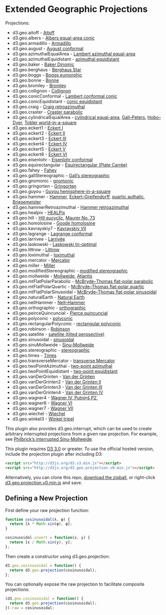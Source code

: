 # Extended Geographic Projections

Projections:

* d3.geo.aitoff - [Aitoff](http://bl.ocks.org/mbostock/3682698)
* d3.geo.albers - [Albers equal-area conic](http://bl.ocks.org/mbostock/3734308)
* d3.geo.armadillo - [Armadillo](http://bl.ocks.org/mbostock/4463127)
* d3.geo.august - [August conformal](http://bl.ocks.org/mbostock/3797581)
* d3.geo.azimuthalEqualArea - [Lambert azimuthal equal-area](http://bl.ocks.org/mbostock/3757101)
* d3.geo.azimuthalEquidistant - [azimuthal equidistant](http://bl.ocks.org/mbostock/3757110)
* d3.geo.baker - [Baker Dinomic](http://bl.ocks.org/mbostock/4476279)
* d3.geo.berghaus - [Berghaus Star](http://bl.ocks.org/mbostock/4463049)
* d3.geo.boggs - [Boggs eumorphic](http://bl.ocks.org/mbostock/4481220)
* d3.geo.bonne - [Bonne](http://bl.ocks.org/mbostock/3734313)
* d3.geo.bromley - [Bromley](http://bl.ocks.org/mbostock/4487695)
* d3.geo.collignon - [Collignon](http://bl.ocks.org/mbostock/3734316)
* d3.geo.conicConformal - [Lambert conformal conic](http://bl.ocks.org/mbostock/3734321)
* d3.geo.conicEquidistant - [conic equidistant](http://bl.ocks.org/mbostock/3734317)
* d3.geo.craig - [Craig retroazimuthal](http://bl.ocks.org/mbostock/4459466)
* d3.geo.craster - [Craster parabolic](http://bl.ocks.org/mbostock/4465118)
* d3.geo.cylindricalEqualArea - [cylindrical equal-area](http://bl.ocks.org/mbostock/3712408), [Gall–Peters](http://bl.ocks.org/mbostock/3946824), [Hobo–Dyer](http://bl.ocks.org/mbostock/4476487), [Tobler world-in-a-square](http://bl.ocks.org/mbostock/4476496)
* d3.geo.eckert1 - [Eckert I](http://bl.ocks.org/mbostock/3734322)
* d3.geo.eckert2 - [Eckert II](http://bl.ocks.org/mbostock/3734324)
* d3.geo.eckert3 - [Eckert III](http://bl.ocks.org/mbostock/3734325)
* d3.geo.eckert4 - [Eckert IV](http://bl.ocks.org/mbostock/3734327)
* d3.geo.eckert5 - [Eckert V](http://bl.ocks.org/mbostock/3734328)
* d3.geo.eckert6 - [Eckert VI](http://bl.ocks.org/mbostock/3734329)
* d3.geo.eisenlohr - [Eisenlohr conformal](http://bl.ocks.org/mbostock/3797585)
* d3.geo.equirectangular - [Equirectangular (Plate Carrée)](http://bl.ocks.org/mbostock/3757119)
* d3.geo.fahey - [Fahey](http://bl.ocks.org/mbostock/4731228)
* d3.geo.gallStereographic - [Gall’s stereographic](http://bl.ocks.org/mbostock/5234763)
* d3.geo.gnomonic - [gnomonic](http://bl.ocks.org/mbostock/3757349)
* d3.geo.gringorten - [Gringorten](http://bl.ocks.org/mbostock/4362031)
* d3.geo.guyou - [Guyou hemisphere-in-a-square](http://bl.ocks.org/mbostock/3763867)
* d3.geo.hammer - [Hammer](http://bl.ocks.org/mbostock/3712397), [Eckert–Greifendorff](http://bl.ocks.org/mbostock/4496212), [quartic authalic](http://bl.ocks.org/mbostock/4463175), [Briesemeister](http://bl.ocks.org/mbostock/4519926)
* d3.geo.hammerRetroazimuthal - [Hammer retroazimuthal](http://bl.ocks.org/mbostock/4459130)
* d3.geo.healpix - [HEALPix](http://bl.ocks.org/mbostock/4463237)
* d3.geo.hill - [Hill eucyclic](http://bl.ocks.org/mbostock/4479513), [Maurer No. 73](http://bl.ocks.org/mbostock/4479547)
* d3.geo.homolosine - [Goode homolosine](http://bl.ocks.org/mbostock/3734330)
* d3.geo.kavrayskiy7 - [Kavrayskiy VII](http://bl.ocks.org/mbostock/3710082)
* d3.geo.lagrange - [Lagrange conformal](http://bl.ocks.org/mbostock/3797591)
* d3.geo.larrivee - [Larrivée](http://bl.ocks.org/mbostock/3719042)
* d3.geo.laskowski - [Laskowski tri-optimal](http://bl.ocks.org/mbostock/4489342)
* d3.geo.littrow - [Littrow](http://bl.ocks.org/mbostock/4459071)
* d3.geo.loximuthal - [loximuthal](http://bl.ocks.org/mbostock/3867220)
* d3.geo.mercator - [Mercator](http://bl.ocks.org/mbostock/3757132)
* d3.geo.miller - [Miller](http://bl.ocks.org/mbostock/3734333)
* d3.geo.modifiedStereographic - [modified stereographic](http://www.jasondavies.com/maps/modified-stereographic/)
* d3.geo.mollweide - [Mollweide](http://bl.ocks.org/mbostock/3734336), [Atlantis](http://bl.ocks.org/mbostock/4519975)
* d3.geo.mtFlatPolarParabolic - [McBryde–Thomas flat-polar parabolic](http://bl.ocks.org/mbostock/4465130)
* d3.geo.mtFlatPolarQuartic - [McBryde–Thomas flat-polar quartic](http://bl.ocks.org/mbostock/4465137)
* d3.geo.mtFlatPolarSinusoidal - [McBryde–Thomas flat-polar sinusoidal](http://bl.ocks.org/mbostock/4465140)
* d3.geo.naturalEarth - [Natural Earth](http://bl.ocks.org/mbostock/4479477)
* d3.geo.nellHammer - [Nell–Hammer](http://bl.ocks.org/mbostock/3734342)
* d3.geo.orthographic - [orthographic](http://bl.ocks.org/mbostock/3757125)
* d3.geo.peirceQuincuncial - [Pierce quincuncial](http://bl.ocks.org/mbostock/4310087)
* d3.geo.polyconic - [polyconic](http://bl.ocks.org/mbostock/3734343)
* d3.geo.rectangularPolyconic - [rectangular polyconic](http://bl.ocks.org/mbostock/5230202)
* d3.geo.robinson - [Robinson](http://bl.ocks.org/mbostock/3710566)
* d3.geo.satellite - [satellite (tilted perpsective)](http://bl.ocks.org/mbostock/3790444)
* d3.geo.sinusoidal - [sinusoidal](http://bl.ocks.org/mbostock/3712399)
* d3.geo.sinuMollweide - [Sinu-Mollweide](http://bl.ocks.org/mbostock/4319903)
* d3.geo.stereographic - [stereographic](http://bl.ocks.org/mbostock/3757137)
* d3.geo.times - [Times](http://bl.ocks.org/mbostock/5230564)
* d3.geo.transverseMercator - [transverse Mercator](http://bl.ocks.org/mbostock/5126418)
* d3.geo.twoPointAzimuthal - [two-point azimuthal](https://www.jasondavies.com/maps/two-point-azimuthal/)
* d3.geo.twoPointEquidistant - [two-point equidistant](https://www.jasondavies.com/maps/two-point-equidistant/)
* d3.geo.vanDerGrinten - [Van der Grinten](http://bl.ocks.org/mbostock/3796831)
* d3.geo.vanDerGrinten2 - [Van der Grinten II](http://bl.ocks.org/mbostock/5230571)
* d3.geo.vanDerGrinten3 - [Van der Grinten III](http://bl.ocks.org/mbostock/5230580)
* d3.geo.vanDerGrinten4 - [Van der Grinten IV](http://bl.ocks.org/mbostock/4489365)
* d3.geo.wagner4 - [Wagner IV, Putniṇš P2´](http://bl.ocks.org/mbostock/4487674)
* d3.geo.wagner6 - [Wagner VI](http://bl.ocks.org/mbostock/3710148)
* d3.geo.wagner7 - [Wagner VII](http://bl.ocks.org/mbostock/4465109)
* d3.geo.wiechel - [Wiechel](http://bl.ocks.org/mbostock/4463155)
* d3.geo.winkel3 - [Winkel tripel](http://bl.ocks.org/mbostock/3682676)

This plugin also provides d3.geo.interrupt, which can be used to create arbitrary interrupted projections from a given raw projection. For example, see [Philbrick’s interrupted Sinu-Mollweide](http://bl.ocks.org/4481520).

This plugin requires [D3 3.0](https://github.com/mbostock/d3/wiki/Upgrading-to-3.0) or greater. To use the official hosted version, include the projection plugin after including D3:

```html
<script src="http://d3js.org/d3.v3.min.js"></script>
<script src="http://d3js.org/d3.geo.projection.v0.min.js"></script>
```

Alternatively, you can clone this repo, [download the zipball](http://github.com/d3/d3-plugins/zipball/master), or right-click [d3.geo.projection.v0.min.js](http://d3js.org/d3.geo.projection.v0.min.js) and save.

## Defining a New Projection

First define your raw projection function:

```js
function cosinusoidal(λ, φ) {
  return [λ * Math.sin(φ), φ];
}

cosinusoidal.invert = function(x, y) {
  return [x / Math.sin(y), y];
};
```

Then create a constructor using d3.geo.projection:

```js
d3.geo.cosinusoidal = function() {
  return d3.geo.projection(cosinusoidal);
};
```

You can optionally expose the raw projection to facilitate composite projections:

```js
(d3.geo.cosinusoidal = function() {
  return d3.geo.projection(cosinusoidal);
}).raw = cosinusoidal;
```

